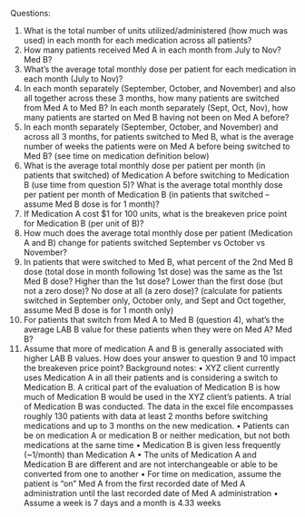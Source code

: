 Questions:
1. What is the total number of units utilized/administered (how much was used) in each month for each
medication across all patients?
2. How many patients received Med A in each month from July to Nov? Med B?
3. What’s the average total monthly dose per patient for each medication in each month (July to Nov)?
4. In each month separately (September, October, and November) and also all together across these 3
months, how many patients are switched from Med A to Med B? In each month separately (Sept, Oct,
Nov), how many patients are started on Med B having not been on Med A before?
5. In each month separately (September, October, and November) and across all 3 months, for patients
switched to Med B, what is the average number of weeks the patients were on Med A before being
switched to Med B? (see time on medication definition below)
6. What is the average total monthly dose per patient per month (in patients that switched) of Medication
A before switching to Medication B (use time from question 5)? What is the average total monthly dose
per patient per month of Medication B (in patients that switched – assume Med B dose is for 1 month)?
7. If Medication A cost $1 for 100 units, what is the breakeven price point for Medication B (per unit of B)?
8. How much does the average total monthly dose per patient (Medication A and B) change for patients
switched September vs October vs November?
9. In patients that were switched to Med B, what percent of the 2nd Med B dose (total dose in month
following 1st dose) was the same as the 1st Med B dose? Higher than the 1st dose? Lower than the first dose (but not a zero dose)? No dose at all (a zero dose)? (calculate for patients switched in September only, October only, and Sept and Oct together, assume Med B dose is for 1 month only)
10. For patients that switch from Med A to Med B (question 4), what’s the average LAB B value for these patients when they were on Med A? Med B?
11. Assume that more of medication A and B is generally associated with higher LAB B values. How does your answer to question 9 and 10 impact the breakeven price point?
Background notes:
• XYZ client currently uses Medication A in all their patients and is considering a switch to Medication B. A
critical part of the evaluation of Medication B is how much of Medication B would be used in the XYZ client’s patients. A trial of Medication B was conducted. The data in the excel file encompasses roughly 130 patients with data at least 2 months before switching medications and up to 3 months on the new medication.
• Patients can be on medication A or medication B or neither medication, but not both medications at the same time
• Medication B is given less frequently (~1/month) than Medication A
• The units of Medication A and Medication B are different and are not interchangeable or able to be
converted from one to another
• For time on medication, assume the patient is “on” Med A from the first recorded date of Med A
administration until the last recorded date of Med A administration
• Assume a week is 7 days and a month is 4.33 weeks
